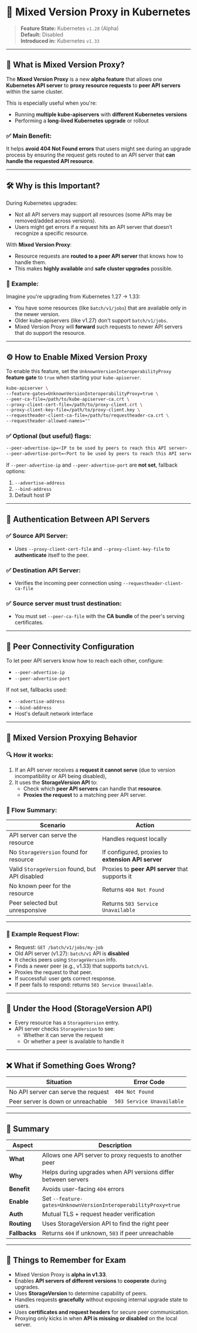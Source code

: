 
# 🧩 Mixed Version Proxy in Kubernetes

> **Feature State:** Kubernetes `v1.28` (Alpha)  
> **Default:** Disabled  
> **Introduced in:** Kubernetes `v1.33`

---

## 🧠 What is Mixed Version Proxy?

The **Mixed Version Proxy** is a new **alpha feature** that allows one **Kubernetes API server** to **proxy resource requests** to **peer API servers** within the same cluster.

This is especially useful when you're:
- Running **multiple kube-apiservers** with **different Kubernetes versions**
- Performing a **long-lived Kubernetes upgrade** or rollout

### ✅ Main Benefit:
It helps **avoid 404 Not Found errors** that users might see during an upgrade process by ensuring the request gets routed to an API server that **can handle the requested API resource**.

---

## 🛠️ Why is this Important?

During Kubernetes upgrades:
- Not all API servers may support all resources (some APIs may be removed/added across versions).
- Users might get errors if a request hits an API server that doesn’t recognize a specific resource.

With **Mixed Version Proxy**:
- Resource requests are **routed to a peer API server** that knows how to handle them.
- This makes **highly available** and **safe cluster upgrades** possible.

### 📘 Example:

Imagine you're upgrading from Kubernetes 1.27 → 1.33:
- You have some resources (like `batch/v1/jobs`) that are available only in the newer version.
- Older kube-apiservers (like v1.27) don't support `batch/v1/jobs`.
- Mixed Version Proxy will **forward** such requests to newer API servers that do support the resource.

---

## ⚙️ How to Enable Mixed Version Proxy

To enable this feature, set the `UnknownVersionInteroperabilityProxy` **feature gate** to `true` when starting your `kube-apiserver`.

```bash
kube-apiserver \
--feature-gates=UnknownVersionInteroperabilityProxy=true \
--peer-ca-file=/path/to/kube-apiserver-ca.crt \
--proxy-client-cert-file=/path/to/proxy-client.crt \
--proxy-client-key-file=/path/to/proxy-client.key \
--requestheader-client-ca-file=/path/to/requestheader-ca.crt \
--requestheader-allowed-names=""
```

### ✅ Optional (but useful) flags:
```bash
--peer-advertise-ip=<IP to be used by peers to reach this API server>
--peer-advertise-port=<Port to be used by peers to reach this API server>
```

If `--peer-advertise-ip` and `--peer-advertise-port` are **not set**, fallback options:
1. `--advertise-address`
2. `--bind-address`
3. Default host IP

---

## 🔐 Authentication Between API Servers

### ✅ Source API Server:
- Uses `--proxy-client-cert-file` and `--proxy-client-key-file` to **authenticate** itself to the peer.

### ✅ Destination API Server:
- Verifies the incoming peer connection using `--requestheader-client-ca-file`

### ✅ Source server must trust destination:
- You must set `--peer-ca-file` with the **CA bundle** of the peer's serving certificates.

---

## 🔗 Peer Connectivity Configuration

To let peer API servers know how to reach each other, configure:
- `--peer-advertise-ip`
- `--peer-advertise-port`

If not set, fallbacks used:
- `--advertise-address`
- `--bind-address`
- Host's default network interface

---

## 🔁 Mixed Version Proxying Behavior

### 🔍 How it works:
1. If an API server receives a **request it cannot serve** (due to version incompatibility or API being disabled),
2. It uses the **StorageVersion API** to:
   - Check which **peer API servers** can handle that **resource**.
   - **Proxies the request** to a matching peer API server.

### 🔁 Flow Summary:
| Scenario | Action |
|----------|--------|
| API server can serve the resource | Handles request locally |
| No `StorageVersion` found for resource | If configured, proxies to **extension API server** |
| Valid `StorageVersion` found, but API disabled | Proxies to **peer API server** that supports it |
| No known peer for the resource | Returns `404 Not Found` |
| Peer selected but unresponsive | Returns `503 Service Unavailable` |

---

### 📘 Example Request Flow:

- Request: `GET /batch/v1/jobs/my-job`
- Old API server (v1.27): `batch/v1` API is **disabled**
- It checks peers using `StorageVersion` info.
- Finds a newer peer (e.g., v1.33) that supports `batch/v1`.
- Proxies the request to that peer.
- If successful: user gets correct response.
- If peer fails to respond: returns `503 Service Unavailable`.

---

## 🧬 Under the Hood (StorageVersion API)

- Every resource has a `StorageVersion` entry.
- API server checks `StorageVersion` to see:
  - Whether it can serve the request
  - Or whether a peer is available to handle it

---

## ❌ What if Something Goes Wrong?

| Situation | Error Code |
|-----------|------------|
| No API server can serve the request | `404 Not Found` |
| Peer server is down or unreachable | `503 Service Unavailable` |

---

## 🧾 Summary

| Aspect | Description |
|--------|-------------|
| **What** | Allows one API server to proxy requests to another peer |
| **Why** | Helps during upgrades when API versions differ between servers |
| **Benefit** | Avoids user-facing `404` errors |
| **Enable** | Set `--feature-gates=UnknownVersionInteroperabilityProxy=true` |
| **Auth** | Mutual TLS + request header verification |
| **Routing** | Uses StorageVersion API to find the right peer |
| **Fallbacks** | Returns `404` if unknown, `503` if peer unreachable |

---

## 📌 Things to Remember for Exam

- Mixed Version Proxy is **alpha in v1.33**.
- Enables **API servers of different versions** to **cooperate** during upgrades.
- Uses **StorageVersion** to determine capability of peers.
- Handles requests **gracefully** without exposing internal upgrade state to users.
- Uses **certificates and request headers** for secure peer communication.
- Proxying only kicks in when **API is missing or disabled** on the local server.

